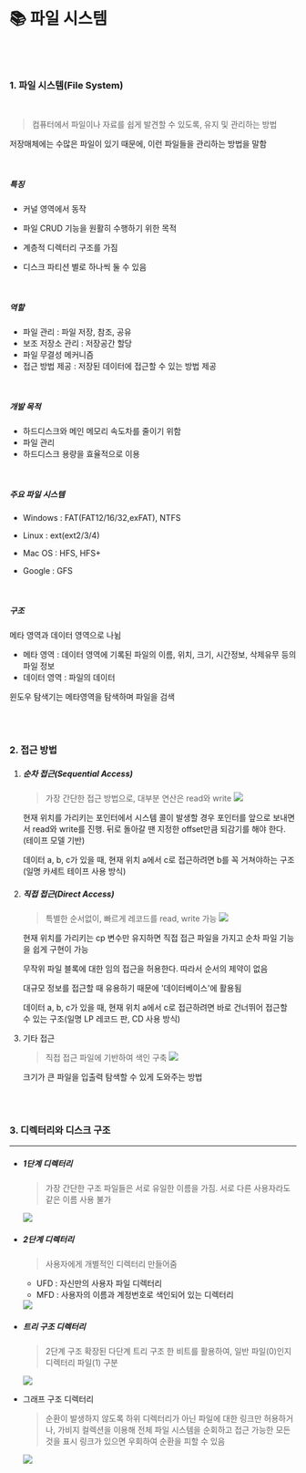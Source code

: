 # 📚 파일 시스템

<br>

<br>

### 1. 파일 시스템(File System)

<br>

> 컴퓨터에서 파일이나 자료를 쉽게 발견할 수 있도록, 유지 및 관리하는 방법

저장매체에는 수많은 파일이 있기 때문에, 이런 파일들을 관리하는 방법을 말함

<br>

##### 특징

- 커널 영역에서 동작
- 파일 CRUD 기능을 원활히 수행하기 위한 목적

- 계층적 디렉터리 구조를 가짐
- 디스크 파티션 별로 하나씩 둘 수 있음

<br>

##### 역할

- 파일 관리 : 파일 저장, 참조, 공유
- 보조 저장소 관리 : 저장공간 할당
- 파일 무결성 메커니즘
- 접근 방법 제공 : 저장된 데이터에 접근할 수 있는 방법 제공

<br>

##### 개발 목적

- 하드디스크와 메인 메모리 속도차를 줄이기 위함
- 파일 관리
- 하드디스크 용량을 효율적으로 이용

<br>

##### 주요 파일 시스템

- Windows : FAT(FAT12/16/32,exFAT), NTFS

- Linux : ext(ext2/3/4)

- Mac OS : HFS, HFS+

- Google : GFS

<br>

##### 구조

메타 영역과 데이터 영역으로 나뉨

- 메타 영역 : 데이터 영역에 기록된 파일의 이름, 위치, 크기, 시간정보, 삭제유무 등의 파일 정보
- 데이터 영역 : 파일의 데이터

윈도우 탐색기는 메타영역을 탐색하며 파일을 검색

<br>

<br>

### 2. 접근 방법

1. ##### 순차 접근(Sequential Access)

   > 가장 간단한 접근 방법으로, 대부분 연산은 read와 write
   > <img src="https://noep.github.io/2016/02/23/10th-filesystem/10.1.png">

   현재 위치를 가리키는 포인터에서 시스템 콜이 발생할 경우 포인터를 앞으로 보내면서 read와 write를 진행. 뒤로 돌아갈 땐 지정한 offset만큼 되감기를 해야 한다. (테이프 모델 기반)

   데이터 a, b, c가 있을 때, 현재 위치 a에서 c로 접근하려면 b를 꼭 거쳐야하는 구조(일명 카세트 테이프 사용 방식)

2. ##### 직접 접근(Direct Access)

   > 특별한 순서없이, 빠르게 레코드를 read, write 가능
   > <img src="https://noep.github.io/2016/02/23/10th-filesystem/10.2.png">

   현재 위치를 가리키는 cp 변수만 유지하면 직접 접근 파일을 가지고 순차 파일 기능을 쉽게 구현이 가능

   무작위 파일 블록에 대한 임의 접근을 허용한다. 따라서 순서의 제약이 없음

   대규모 정보를 접근할 때 유용하기 때문에 '데이터베이스'에 활용됨

   데이터 a, b, c가 있을 때, 현재 위치 a에서 c로 접근하려면 바로 건너뛰어 접근할 수 있는 구조(일명 LP 레코드 판, CD 사용 방식)

3. 기타 접근

   > 직접 접근 파일에 기반하여 색인 구축
   > <img src="https://noep.github.io/2016/02/23/10th-filesystem/10.3.png">

   크기가 큰 파일을 입출력 탐색할 수 있게 도와주는 방법

<br>

<br>

### 3. 디렉터리와 디스크 구조

---

- ##### 1단계 디렉터리

  > 가장 간단한 구조
  > 파일들은 서로 유일한 이름을 가짐. 서로 다른 사용자라도 같은 이름 사용 불가

  <img src="https://noep.github.io/2016/02/23/10th-filesystem/10.5.png">

- ##### 2단계 디렉터리

  > 사용자에게 개별적인 디렉터리 만들어줌

  - UFD : 자신만의 사용자 파일 디렉터리
  - MFD : 사용자의 이름과 계정번호로 색인되어 있는 디렉터리

  <img src="https://noep.github.io/2016/02/23/10th-filesystem/10.6.png">

- ##### 트리 구조 디렉터리

  > 2단계 구조 확장된 다단계 트리 구조
  > 한 비트를 활용하여, 일반 파일(0)인지 디렉터리 파일(1) 구분

  <img src="https://noep.github.io/2016/02/23/10th-filesystem/10.7.png">

- 그래프 구조 디렉터리

  > 순환이 발생하지 않도록 하위 디렉터리가 아닌 파일에 대한 링크만 허용하거나, 가비지 컬렉션을 이용해 전체 파일 시스템을 순회하고 접근 가능한 모든 것을 표시
  > 링크가 있으면 우회하여 순환을 피할 수 있음

  <img src="https://noep.github.io/2016/02/23/10th-filesystem/10.9.png">
